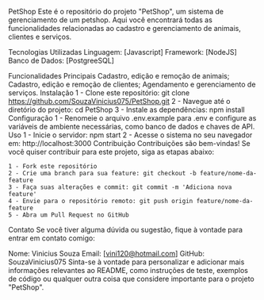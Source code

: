 PetShop
Este é o repositório do projeto "PetShop", um sistema de gerenciamento de um petshop. Aqui você encontrará todas as funcionalidades relacionadas ao cadastro e gerenciamento de animais, clientes e serviços.

Tecnologias Utilizadas
    Linguagem: [Javascript]
    Framework: [NodeJS]
    Banco de Dados: [PostgreeSQL]

Funcionalidades Principais
    Cadastro, edição e remoção de animais;
    Cadastro, edição e remoção de clientes;
    Agendamento e gerenciamento de serviços.
Instalação
    1 - Clone este repositório: git clone https://github.com/SouzaVinicius075/PetShop.git
    2 - Navegue até o diretório do projeto: cd PetShop
    3 - Instale as dependências: npm install
Configuração
    1 - Renomeie o arquivo .env.example para .env e configure as variáveis de ambiente necessárias, como banco de dados e chaves de API.
Uso
    1 - Inicie o servidor: npm start
    2 - Acesse o sistema no seu navegador em: http://localhost:3000
Contribuição
    Contribuições são bem-vindas! Se você quiser contribuir para este projeto, siga as etapas abaixo:

    1 - Fork este repositório
    2 - Crie uma branch para sua feature: git checkout -b feature/nome-da-feature
    3 - Faça suas alterações e commit: git commit -m 'Adiciona nova feature'
    4 - Envie para o repositório remoto: git push origin feature/nome-da-feature
    5 - Abra um Pull Request no GitHub

Contato
Se você tiver alguma dúvida ou sugestão, fique à vontade para entrar em contato comigo:

Nome: Vinicius Souza
Email: [vini120@hotmail.com]
GitHub: SouzaVinicius075
Sinta-se à vontade para personalizar e adicionar mais informações relevantes ao README, como instruções de teste, exemplos de código ou qualquer outra coisa que considere importante para o projeto "PetShop".